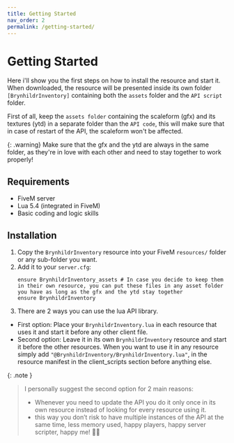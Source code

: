 ```yaml
---
title: Getting Started
nav_order: 2
permalink: /getting-started/
---
```


# Getting Started
Here i'll show you the first steps on how to install the resource and start it.
When downloaded, the resource will be presented inside its own folder `[BrynhildrInventory]` containing both the `assets` folder and the `API script` folder. 

First of all, keep the `assets folder` containing the scaleform (gfx) and its textures (ytd) in a separate folder than the `API code`, this will make sure that in case of restart of the API, the scaleform won't be affected.

{: .warning}
Make sure that the gfx and the ytd are always in the same folder, as they're in love with each other and need to stay together to work properly!

## Requirements

- FiveM server
- Lua 5.4 (integrated in FiveM)
- Basic coding and logic skills

## Installation

1. Copy the `BrynhildrInventory` resource into your FiveM `resources/` folder or any sub-folder you want.
2. Add it to your `server.cfg`:
   ```
   ensure BrynhildrInventory_assets # In case you decide to keep them in their own resource, you can put these files in any asset folder you have as long as the gfx and the ytd stay together
   ensure BrynhildrInventory
   ```
3. There are 2 ways you can use the lua API library.
  - First option: Place your `BrynhildrInventory.lua` in each resource that uses it and start it before any other client file.
  - Second option: Leave it in its own `BrynhildrInventory` resource and start it before the other resources. When you want to use it in any resource simply add `"@BrynhildrInventory/BrynhildrInventory.lua"`, in the resource manifest in the client_scripts section before anything else.

{: .note }
> I personally suggest the second option for 2 main reasons: 
> - Whenever you need to update the API you do it only once in its own resource instead of looking for every resource using it. 
> - this way you don’t risk to have multiple instances of the API at the same time, less memory used, happy players, happy server scripter, happy me! 🥳🥳

